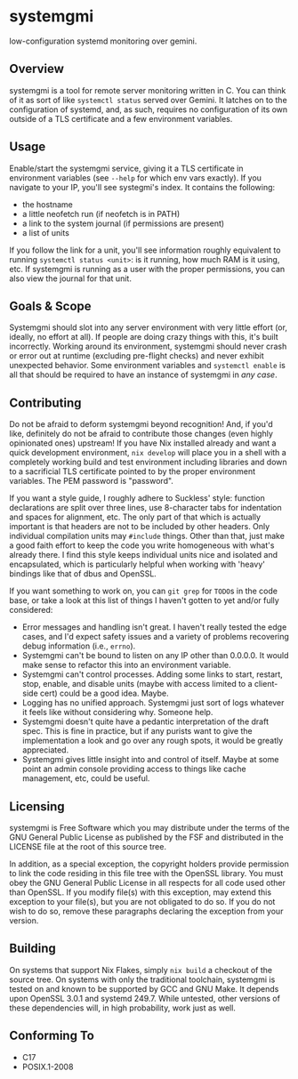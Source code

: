 # systemgmi
low-configuration systemd monitoring over gemini.

## Overview
systemgmi is a tool for remote server monitoring written in C. You can think of
it as sort of like `systemctl status` served over Gemini. It latches on to the
configuration of systemd, and, as such, requires no configuration of its own
outside of a TLS certificate and a few environment variables.

## Usage
Enable/start the systemgmi service, giving it a TLS certificate in environment
variables (see `--help` for which env vars exactly). If you navigate to your IP,
you'll see systegmi's index. It contains the following:

+ the hostname
+ a little neofetch run (if neofetch is in PATH)
+ a link to the system journal (if permissions are present)
+ a list of units

If you follow the link for a unit, you'll see information roughly equivalent to
running `systemctl status <unit>`: is it running, how much RAM is it using, etc.
If systemgmi is running as a user with the proper permissions, you can also view
the journal for that unit.

## Goals & Scope
Systemgmi should slot into any server environment with very little effort (or,
ideally, no effort at all). If people are doing crazy things with this, it's
built incorrectly. Working around its environment, systemgmi should never crash
or error out at runtime (excluding pre-flight checks) and never exhibit
unexpected behavior. Some environment variables and `systemctl enable` is all
that should be required to have an instance of systemgmi in *any case*.

## Contributing
Do not be afraid to deform systemgmi beyond recognition! And, if you'd like,
definitely do not be afraid to contribute those changes (even highly opinionated
ones) upstream! If you have Nix installed already and want a quick development
environment, `nix develop` will place you in a shell with a completely working
build and test environment including libraries and down to a sacrificial TLS
certificate pointed to by the proper environment variables. The PEM password is
"password".

If you want a style guide, I roughly adhere to Suckless' style: function
declarations are split over three lines, use 8-character tabs for indentation
and spaces for alignment, etc. The only part of that which is actually important
is that headers are not to be included by other headers. Only individual
compilation units may `#include` things. Other than that, just make a good faith
effort to keep the code you write homogeneous with what's already there. I find
this style keeps individual units nice and isolated and encapsulated, which is
particularly helpful when working with 'heavy' bindings like that of dbus and
OpenSSL.

If you want something to work on, you can `git grep` for `TODO`s in the code
base, or take a look at this list of things I haven't gotten to yet and/or fully
considered:

+ Error messages and handling isn't great. I haven't really tested the edge
  cases, and I'd expect safety issues and a variety of problems recovering debug
  information (i.e., `errno`).
+ Systemgmi can't be bound to listen on any IP other than 0.0.0.0. It would make
  sense to refactor this into an environment variable.
+ Systemgmi can't control processes. Adding some links to start, restart, stop,
  enable, and disable units (maybe with access limited to a client-side cert)
  could be a good idea. Maybe.
+ Logging has no unified approach. Systemgmi just sort of logs whatever it feels
  like without considering why. Someone help.
+ Systemgmi doesn't quite have a pedantic interpretation of the draft spec. This
  is fine in practice, but if any purists want to give the implementation a look
  and go over any rough spots, it would be greatly appreciated.
+ Systemgmi gives little insight into and control of itself. Maybe at some point
  an admin console providing access to things like cache management, etc, could
  be useful.

## Licensing
systemgmi is Free Software which you may distribute under the terms of the GNU
General Public License as published by the FSF and distributed in the LICENSE
file at the root of this source tree.

In addition, as a special exception, the copyright holders provide permission to
link the code residing in this file tree with the OpenSSL library. You must obey
the GNU General Public License in all respects for all code used other than
OpenSSL. If you modify file(s) with this exception, may extend this exception to
your file(s), but you are not obligated to do so. If you do not wish to do so,
remove these paragraphs declaring the exception from your version.

## Building
On systems that support Nix Flakes, simply `nix build` a checkout of the source
tree. On systems with only the traditional toolchain, systemgmi is tested on and
known to be supported by GCC and GNU Make. It depends upon OpenSSL 3.0.1 and
systemd 249.7. While untested, other versions of these dependencies will, in
high probability, work just as well.

## Conforming To
+ C17
+ POSIX.1-2008
